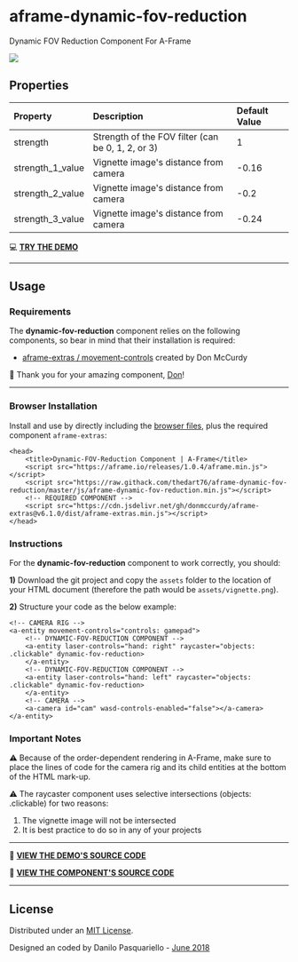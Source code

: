 # aframe-dynamic-fov-reduction

Dynamic FOV Reduction Component For A-Frame

![](https://github.com/thedart76/aframe-dynamic-fov-reduction/blob/master/aframe-dynamic-fov-reduction-v104-512.gif)

## Properties

| Property                | Description                                                      | Default Value |
| :---------------------- | :--------------------------------------------------------------- | :------------ |
| strength                | Strength of the FOV filter (can be 0, 1, 2, or 3)                | 1             |
| strength_1_value        | Vignette image's distance from camera                            | -0.16         |
| strength_2_value        | Vignette image's distance from camera                            | -0.2          |
| strength_3_value        | Vignette image's distance from camera                            | -0.24         |

💻 [**TRY THE DEMO**](https://thedart76.github.io/aframe-dynamic-fov-reduction/ "**TRY THE DEMO**")

------------

## Usage

### Requirements

The **dynamic-fov-reduction** component relies on the following components, so bear in mind that their installation is required:
- [aframe-extras / movement-controls](https://github.com/donmccurdy/aframe-extras/tree/master/src/controls "aframe-extras / movement-controls") created by Don McCurdy

🙏 Thank you for your amazing component, [Don](https://github.com/donmccurdy "Don")!

------------

### Browser Installation

Install and use by directly including the [browser files](https://github.com/thedart76/aframe-dynamic-fov-reduction/tree/master/js "browser files"), plus the required component `aframe-extras`:

	<head>
        <title>Dynamic-FOV-Reduction Component | A-Frame</title>
        <script src="https://aframe.io/releases/1.0.4/aframe.min.js"></script>
        <script src="https://raw.githack.com/thedart76/aframe-dynamic-fov-reduction/master/js/aframe-dynamic-fov-reduction.min.js"></script>
        <!-- REQUIRED COMPONENT -->
        <script src="https://cdn.jsdelivr.net/gh/donmccurdy/aframe-extras@v6.1.0/dist/aframe-extras.min.js"></script>
    </head>

### Instructions

For the **dynamic-fov-reduction** component to work correctly, you should:

**1)** Download the git project and copy the `assets` folder to the location of your HTML document (therefore the path would be `assets/vignette.png`).

**2)** Structure your code as the below example:

	<!-- CAMERA RIG -->
    <a-entity movement-controls="controls: gamepad">
        <!-- DYNAMIC-FOV-REDUCTION COMPONENT -->
        <a-entity laser-controls="hand: right" raycaster="objects: .clickable" dynamic-fov-reduction>
        </a-entity>
        <!-- DYNAMIC-FOV-REDUCTION COMPONENT -->
        <a-entity laser-controls="hand: left" raycaster="objects: .clickable" dynamic-fov-reduction>
        </a-entity>
        <!-- CAMERA -->
        <a-camera id="cam" wasd-controls-enabled="false"></a-camera>
    </a-entity>

### Important Notes

⚠️ Because of the order-dependent rendering in A-Frame, make sure to place the lines of code for the camera rig and its child entities at the bottom of the HTML mark-up.

⚠️ The raycaster component uses selective intersections (objects: .clickable) for two reasons:
1) The vignette image will not be intersected
2) It is best practice to do so in any of your projects

------------

👀 [**VIEW THE DEMO'S SOURCE CODE**](https://github.com/thedart76/aframe-dynamic-fov-reduction/blob/master/index.html "**VIEW THE DEMO'S SOURCE CODE**")


👀 [**VIEW THE COMPONENT'S SOURCE CODE**](https://github.com/thedart76/aframe-dynamic-fov-reduction/blob/master/js/aframe-dynamic-fov-reduction.js "**VIEW THE COMPONENT'S SOURCE CODE**")

------------

## License

Distributed under an [MIT License](https://github.com/thedart76/aframe-blink-teleportation/blob/master/LICENSE "MIT License").

Designed an coded by Danilo Pasquariello - [June 2018](https://twitter.com/theDart76/status/1012580964244054017 "June 2018")
